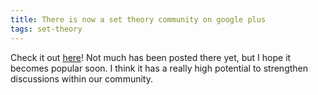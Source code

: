 ```yaml
---
title: There is now a set theory community on google plus
tags: set-theory
---
```

Check it out [here](https://plus.google.com/communities/117477335662644686927)! Not much has been posted there yet, but I hope it becomes popular soon. I think it has a really high potential to strengthen discussions within our community.
